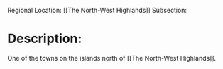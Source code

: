 Regional Location: [[The North-West Highlands]]
Subsection:
# Description:
One of the towns on the islands north of [[The North-West Highlands]]. 